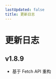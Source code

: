 ```yaml
---
lastUpdated: false
title: 更新日志
---
```


# 更新日志

## v1.8.9 <Badge type="tip" text='2024.12.12' />

- 基于 Fetch API 重构
